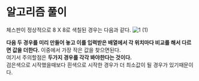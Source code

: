 # 알고리즘 풀이

체스판이 정상적으로 8 X 8로 색칠된 경우는 다음과 같다.
![1 (1)](https://github.com/Hasegos/Study_CS/assets/93961708/00e6fcf9-a60d-411d-a5cb-3b9c813288ba)

**다음 두 경우를 미리 만들어 놓고 이를 입력받은 배열에서 각 위치마다 비교를 해서 다르면 값을 더한다.**
이중에서 가장 작은 값을 찾으면된다.  
여기서 주의할점은 **두가지 경우를 각각 봐야한다는 것이다.**  
검은색으로 시작했을때보다 흰색으로 시작한 경우가 더 최소값이 될 경우가 있기때문이다.